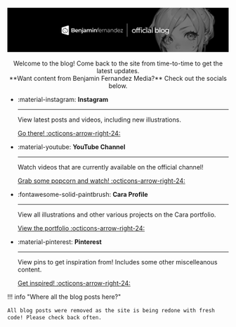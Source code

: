 ![Logo](../assets/images/blog_banner.png)
<center> Welcome to the blog! Come back to the site from time-to-time to get the latest updates.</center>
<center> **Want content from Benjamin Fernandez Media?** Check out the socials below.</center>

<!--Newer version -->
<div class="grid cards" markdown>

-   :material-instagram: __Instagram__

    ---

    View latest posts and videos, including new illustrations.

    [Go there! :octicons-arrow-right-24:](https://instagram.com/benfernandezmedia)

-   :material-youtube: __YouTube Channel__

    ---

    Watch videos that are currently available on the official channel!

    [Grab some popcorn and watch! :octicons-arrow-right-24:](https://youtube.com/benfernandezmedia)

-   :fontawesome-solid-paintbrush: __Cara Profile__

    ---

    View all illustrations and other various projects on the Cara portfolio.

    [View the portfolio :octicons-arrow-right-24:](https://cara.app/benfernandezmedia)

-   :material-pinterest: __Pinterest__

    ---

    View pins to get inspiration from! Includes some other miscelleanous content.

    [Get inspired! :octicons-arrow-right-24:](https://pinterest.com/benfernandezmedia)

</div>

!!! info "Where all the blog posts here?"

    All blog posts were removed as the site is being redone with fresh code! Please check back often.
